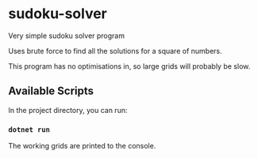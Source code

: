 # sudoku-solver
Very simple sudoku solver program

Uses brute force to find all the solutions for a square of numbers.

This program has no optimisations in, so large grids will probably be slow.

## Available Scripts

In the project directory, you can run:

### `dotnet run`

The working grids are printed to the console.
